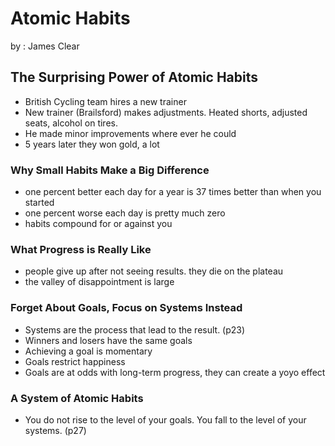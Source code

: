 # Atomic Habits 

by : James Clear

## The Surprising Power of Atomic Habits

 - British Cycling team hires a new trainer
 - New trainer (Brailsford) makes adjustments. Heated shorts, adjusted seats, alcohol on tires.
 - He made minor improvements where ever he could
 - 5 years later they won gold, a lot

### Why Small Habits Make a Big Difference
 
 - one percent better each day for a year is 37 times better than when you started
 - one percent worse each day is pretty much zero
 - habits compound for or against you

### What Progress is Really Like
 
 - people give up after not seeing results. they die on the plateau
 - the valley of disappointment is large

### Forget About Goals, Focus on Systems Instead

 - Systems are the process that lead to the result. (p23)
 - Winners and losers have the same goals
 - Achieving a goal is momentary
 - Goals restrict happiness
 - Goals are at odds with long-term progress, they can create a yoyo effect

### A System of Atomic Habits
 - You do not rise to the level of your goals. You fall to the level of your systems. (p27)


